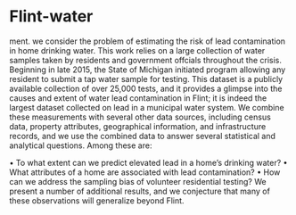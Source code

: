 # Flint-water
ment.
we consider the problem of estimating the risk of lead contamination in home drinking water. This work relies on a large collection of water samples taken by residents and
government offcials throughout the crisis. Beginning in late 2015, the State of Michigan initiated program allowing any resident to submit a tap water sample for testing. This dataset is a publicly
available collection of over 25,000 tests, and it provides a glimpse into the causes and extent of water lead contamination in Flint; it is indeed the largest dataset collected on lead in a municipal water
system. We combine these measurements with several other data sources, including census data, property attributes, geographical information, and infrastructure records, and we use the combined
data to answer several statistical and analytical questions. Among these are:

• To what extent can we predict elevated lead in a home’s
drinking water?
• What attributes of a home are associated with lead contamination?
• How can we address the sampling bias of volunteer residential
testing?
We present a number of additional results, and we conjecture that
many of these observations will generalize beyond Flint.
